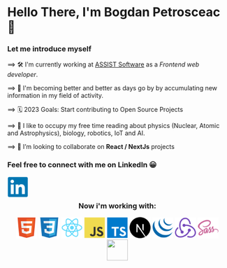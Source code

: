 # Hello There, I'm Bogdan Petrosceac 👋
### Let me introduce myself
⟹ 🛠 I'm currently working at [ASSIST Software][assist_software] as a *Frontend web developer*.

⟹ 🚀 I'm becoming better and better as days go by by accumulating new information in my field of activity.

⟹ 🗓 2023 Goals: Start contributing to Open Source Projects

⟹ 🤖 I like to occupy my free time reading about physics (Nuclear, Atomic and Astrophysics), biology, robotics, IoT and AI.

⟹ 👯 I’m looking to collaborate on **React / NextJs** projects


### Feel free to connect with me on LinkedIn 😀
[<img align="left" alt="Bogdan Petrosceac | LinkedIn" width="48px" src="https://github.com/devicons/devicon/blob/v2.15.1/icons/linkedin/linkedin-original.svg" />][linkedin]

<br />
<br />

<div align="center">

### Now i'm working with:

[<img width="48" height="48" src="https://github.com/devicons/devicon/blob/v2.15.1/icons/html5/html5-original.svg">][linkedin]
[<img width="48" height="48" src="https://github.com/devicons/devicon/blob/v2.15.1/icons/css3/css3-original.svg">][linkedin]
[<img width="48" height="48" src="https://github.com/devicons/devicon/blob/v2.15.1/icons/react/react-original.svg">][linkedin]
[<img width="48" height="48" src="https://github.com/devicons/devicon/blob/v2.15.1/icons/javascript/javascript-original.svg">][linkedin]
[<img width="48" height="48" src="https://github.com/devicons/devicon/blob/v2.15.1/icons/typescript/typescript-original.svg">][linkedin]
[<img width="48" height="48" src="https://github.com/devicons/devicon/blob/v2.15.1/icons/nextjs/nextjs-original.svg">][linkedin]
[<img width="48" height="48" src="https://github.com/devicons/devicon/blob/v2.15.1/icons/jquery/jquery-original.svg">][linkedin]
[<img width="48" height="48" src="https://github.com/devicons/devicon/blob/v2.15.1/icons/redux/redux-original.svg">][linkedin]
[<img width="48" height="48" src="https://github.com/devicons/devicon/blob/v2.15.1/icons/sass/sass-original.svg">][linkedin]
[<img width="48" height="48" src="./assets/images/gitlab.png">][linkedin]

</div>

<!--
**petros0803/petros0803** is a ✨ _special_ ✨ repository because its `README.md` (this file) appears on your GitHub profile.

Here are some ideas to get you started:

- 🔭 I’m currently working on ...
- 🌱 I’m currently learning ...
- 👯 I’m looking to collaborate on ...
- 🤔 I’m looking for help with ...
- 💬 Ask me about ...
- 📫 How to reach me: ...
- 😄 Pronouns: ...
- ⚡ Fun fact: ...

-->

[assist_software]: https://assist-software.net/
[linkedin]: https://www.linkedin.com/in/bogdan-ciprian-petrosceac-ab6680206/